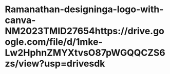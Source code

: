 # Ramanathan-designinga-logo-with-canva-NM2023TMID27654https://drive.google.com/file/d/1mke-Lw2HphnZMYXtvsO87pWGQQCZS6zs/view?usp=drivesdk
